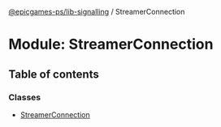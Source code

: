 [@epicgames-ps/lib-signalling](../README.md) / StreamerConnection

# Module: StreamerConnection

## Table of contents

### Classes

- [StreamerConnection](../classes/StreamerConnection.StreamerConnection.md)
